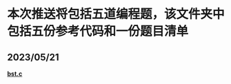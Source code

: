 # 本次推送将包括五道编程题，该文件夹中包括五份参考代码和一份题目清单

## **2023/05/21** 
**[bst.c](https://github.com/MossDream/Data-Structure-Learning-C/blob/main/Episode%205/bst.c)**
